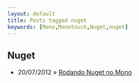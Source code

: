 ```yaml
---
layout: default
title: Posts tagged nuget
keywords: [Mono,Monotouch,Nuget,nuget]
---
```

<h2 class="category">Nuget</h2>
<ul class="posts">
<li>
<p>
<span class="date">20/07/2012</span> &raquo;
<a href="/blog/usando-nuget-com-mono">Rodando Nuget no Mono</a>
</p>
</li>
</ul>
